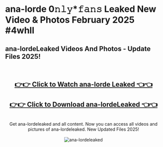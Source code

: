 # ana-lorde 0𝚗𝚕𝚢*𝚏𝚊𝚗𝚜 Leaked New Video & Photos February 2025 #4whll

<h2>ana-lordeLeaked Videos And Photos - Update Files 2025!</h2>
<br>
<div align="center">
<h2><a href="https://mediaupload.pro?title=ana-lorde&ref=11F" rel="nofollow">👉👉 Click to Watch ana-lorde Leaked 👈👈</a></h2>
<h2><a href="https://mediaupload.pro?title=ana-lorde&ref=11F" rel="nofollow">👉👉 Click to Download ana-lordeLeaked 👈👈</a></h2>
<br>
Get ana-lordeleaked and all content. Now you can access all videos and pictures of ana-lordeleaked. New Updated Files 2025!
<br>
<br>
<a href="https://mediaupload.pro?title=ana-lorde&ref=11F" rel="nofollow" data-target="animated-image.originalLink"><img src="https://i.ibb.co/Gkj2r4b/banner.png" alt="ana-lordeleaked" style="max-width: 100%; display: inline-block;" data-target="animated-image.originalImage"></a>
</div>
<br>

